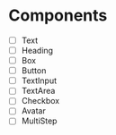 # Components

- [ ] Text
- [ ] Heading
- [ ] Box 
- [ ] Button
- [ ] TextInput
- [ ] TextArea
- [ ] Checkbox
- [ ] Avatar
- [ ] MultiStep